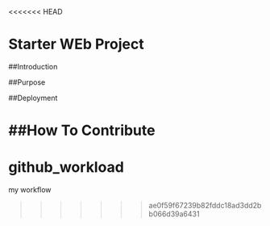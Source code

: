 <<<<<<< HEAD
# Starter WEb Project

##Introduction

##Purpose

##Deployment

##How To Contribute
=======
# github_workload
my workflow 
>>>>>>> ae0f59f67239b82fddc18ad3dd2bb066d39a6431
